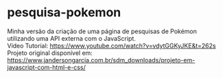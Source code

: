 # pesquisa-pokemon
Minha versão da criação de uma página de pesquisas de Pokémon utilizando uma API externa com o JavaScript. <br />
Vídeo Tutorial: https://www.youtube.com/watch?v=vdytGGKyJKE&t=262s <br />
Projeto original disponível em: https://www.jandersongarcia.com.br/sdm_downloads/projeto-em-javascript-com-html-e-css/
